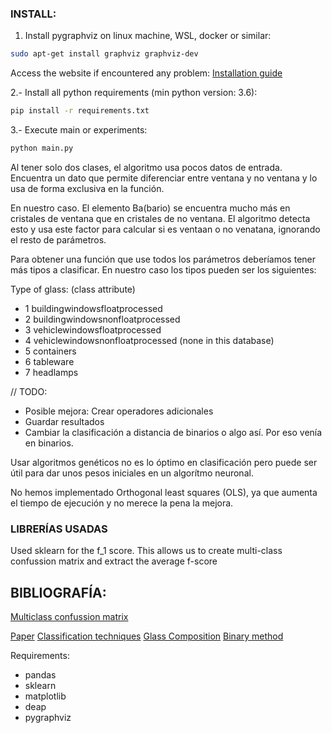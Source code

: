 ### INSTALL:

1. Install pygraphviz on linux machine, WSL, docker or similar: 

```bash
sudo apt-get install graphviz graphviz-dev
```

Access the website if encountered any problem: [Installation guide](https://pygraphviz.github.io/pygraphviz/installation.html)

2.- Install all python requirements (min python version: 3.6):

```bash
pip install -r requirements.txt
```

3.- Execute main or experiments:

```bash
python main.py
```


Al tener solo dos clases, el algoritmo usa pocos datos de entrada.
Encuentra un dato que permite diferenciar entre ventana y no ventana y lo usa de forma exclusiva en la función.

En nuestro caso. El elemento Ba(bario) se encuentra mucho más en cristales de ventana que en cristales de no ventana.
El algoritmo detecta esto y usa este factor para calcular si es ventaan o no venatana, ignorando el resto de parámetros.

Para obtener una función que use todos los parámetros deberíamos tener más tipos a clasificar.
En nuestro caso los tipos pueden ser los siguientes:

Type of glass: (class attribute)

- 1 buildingwindowsfloatprocessed
- 2 buildingwindowsnonfloatprocessed
- 3 vehiclewindowsfloatprocessed
- 4 vehiclewindowsnonfloatprocessed (none in this database)
- 5 containers
- 6 tableware
- 7 headlamps

// TODO:

- Posible mejora: Crear operadores adicionales
- Guardar resultados
- Cambiar la clasificación a distancia de binarios o algo así. Por eso venía en binarios.

Usar algoritmos genéticos no es lo óptimo en clasificación pero puede ser útil para dar unos pesos iniciales en un algorítmo neuronal.

No hemos implementado Orthogonal least squares (OLS), ya que aumenta el tiempo de ejecución y no merece la pena la mejora.

### LIBRERÍAS USADAS

Used sklearn for the f_1 score. This allows us to create multi-class confussion matrix and extract the average f-score

## BIBLIOGRAFÍA:

[Multiclass confussion matrix](https://towardsdatascience.com/confusion-matrix-for-your-multi-class-machine-learning-model-ff9aa3bf7826)

[Paper](https://link.springer.com/chapter/10.1007/978-3-662-44303-3_5)
[Classification techniques](https://www.sciencedirect.com/topics/computer-science/classification-technique)
[Glass Composition](https://www.britannica.com/technology/glass)
[Binary method](https://ieeexplore.ieee.org/document/6597232)

Requirements:

- pandas
- sklearn
- matplotlib
- deap
- pygraphviz
